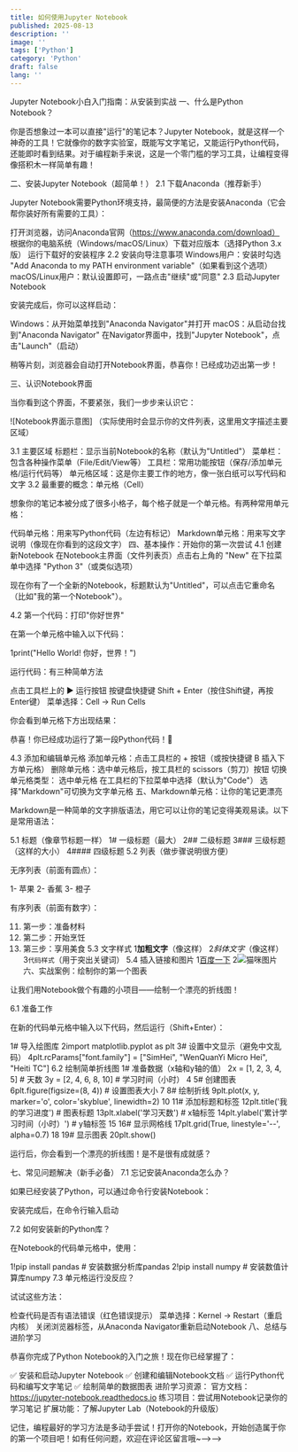 ```yaml
---
title: 如何使用Jupyter Notebook
published: 2025-08-13
description: ''
image: ''
tags: ['Python']
category: 'Python'
draft: false 
lang: ''
---
```

Jupyter Notebook小白入门指南：从安装到实战
一、什么是Python Notebook？

你是否想象过一本可以直接"运行"的笔记本？Jupyter Notebook，就是这样一个神奇的工具！它就像你的数字实验室，既能写文字笔记，又能运行Python代码，还能即时看到结果。对于编程新手来说，这是一个零门槛的学习工具，让编程变得像搭积木一样简单有趣！

二、安装Jupyter Notebook（超简单！）
2.1 下载Anaconda（推荐新手）

Jupyter Notebook需要Python环境支持，最简便的方法是安装Anaconda（它会帮你装好所有需要的工具）：

打开浏览器，访问Anaconda官网（https://www.anaconda.com/download）
根据你的电脑系统（Windows/macOS/Linux）下载对应版本（选择Python 3.x版）
运行下载好的安装程序
2.2 安装向导注意事项
Windows用户：安装时勾选 "Add Anaconda to my PATH environment variable"（如果看到这个选项）
macOS/Linux用户：默认设置即可，一路点击"继续"或"同意"
2.3 启动Jupyter Notebook

安装完成后，你可以这样启动：

Windows：从开始菜单找到"Anaconda Navigator"并打开
macOS：从启动台找到"Anaconda Navigator"
在Navigator界面中，找到"Jupyter Notebook"，点击"Launch"（启动）

稍等片刻，浏览器会自动打开Notebook界面，恭喜你！已经成功迈出第一步！

三、认识Notebook界面

当你看到这个界面，不要紧张，我们一步步来认识它：

![Notebook界面示意图]
（实际使用时会显示你的文件列表，这里用文字描述主要区域）

3.1 主要区域
标题栏：显示当前Notebook的名称（默认为"Untitled"）
菜单栏：包含各种操作菜单（File/Edit/View等）
工具栏：常用功能按钮（保存/添加单元格/运行代码等）
单元格区域：这是你主要工作的地方，像一张白纸可以写代码和文字
3.2 最重要的概念：单元格（Cell）

想象你的笔记本被分成了很多小格子，每个格子就是一个单元格。有两种常用单元格：

代码单元格：用来写Python代码（左边有标记）
Markdown单元格：用来写文字说明（像现在你看到的这段文字）
四、基本操作：开始你的第一次尝试
4.1 创建新Notebook
在Notebook主界面（文件列表页）点击右上角的 "New"
在下拉菜单中选择 "Python 3"（或类似选项）

现在你有了一个全新的Notebook，标题默认为"Untitled"，可以点击它重命名（比如"我的第一个Notebook"）。

4.2 第一个代码：打印"你好世界"

在第一个单元格中输入以下代码：

1print("Hello World! 你好，世界！")

运行代码：有三种简单方法

点击工具栏上的 ▶️ 运行按钮
按键盘快捷键 Shift + Enter（按住Shift键，再按Enter键）
菜单选择：Cell → Run Cells

你会看到单元格下方出现结果：

恭喜！你已经成功运行了第一段Python代码！🎉

4.3 添加和编辑单元格
添加单元格：点击工具栏的 + 按钮（或按快捷键 B 插入下方单元格）
删除单元格：选中单元格后，按工具栏的 scissors（剪刀）按钮
切换单元格类型：
选中单元格
在工具栏的下拉菜单中选择（默认为"Code"）
选择"Markdown"可切换为文字单元格
五、Markdown单元格：让你的笔记更漂亮

Markdown是一种简单的文字排版语法，用它可以让你的笔记变得美观易读。以下是常用语法：

5.1 标题（像章节标题一样）
1# 一级标题（最大）
2## 二级标题
3### 三级标题（这样的大小）
4#### 四级标题
5.2 列表（做步骤说明很方便）

无序列表（前面有圆点）：

1- 苹果
2- 香蕉
3- 橙子

有序列表（前面有数字）：

11. 第一步：准备材料
22. 第二步：开始烹饪
33. 第三步：享用美食
5.3 文字样式
1**加粗文字**（像这样）
2*斜体文字*（像这样）
3`代码样式`（用于突出关键词）
5.4 插入链接和图片
1[百度一下](https://www.baidu.com)  <!-- 链接 -->
2![猫咪图片](https://example.com/cat.jpg)  <!-- 图片 -->
六、实战案例：绘制你的第一个图表

让我们用Notebook做个有趣的小项目——绘制一个漂亮的折线图！

6.1 准备工作

在新的代码单元格中输入以下代码，然后运行（Shift+Enter）：

1# 导入绘图库
2import matplotlib.pyplot as plt
3# 设置中文显示（避免中文乱码）
4plt.rcParams["font.family"] = ["SimHei", "WenQuanYi Micro Hei", "Heiti TC"]
6.2 绘制简单折线图
1# 准备数据（x轴和y轴的值）
2x = [1, 2, 3, 4, 5]  # 天数
3y = [2, 4, 6, 8, 10]  # 学习时间（小时）
4
5# 创建图表
6plt.figure(figsize=(8, 4))  # 设置图表大小
7
8# 绘制折线
9plt.plot(x, y, marker='o', color='skyblue', linewidth=2)
10
11# 添加标题和标签
12plt.title('我的学习进度')  # 图表标题
13plt.xlabel('学习天数')      # x轴标签
14plt.ylabel('累计学习时间（小时）')  # y轴标签
15
16# 显示网格线
17plt.grid(True, linestyle='--', alpha=0.7)
18
19# 显示图表
20plt.show()

运行后，你会看到一个漂亮的折线图！是不是很有成就感？

七、常见问题解决（新手必备）
7.1 忘记安装Anaconda怎么办？

如果已经安装了Python，可以通过命令行安装Notebook：

安装完成后，在命令行输入启动

7.2 如何安装新的Python库？

在Notebook的代码单元格中，使用：

1!pip install pandas  # 安装数据分析库pandas
2!pip install numpy   # 安装数值计算库numpy
7.3 单元格运行没反应？

试试这些方法：

检查代码是否有语法错误（红色错误提示）
菜单选择：Kernel → Restart（重启内核）
关闭浏览器标签，从Anaconda Navigator重新启动Notebook
八、总结与进阶学习

恭喜你完成了Python Notebook的入门之旅！现在你已经掌握了：

✅ 安装和启动Jupyter Notebook
✅ 创建和编辑Notebook文档
✅ 运行Python代码和编写文字笔记
✅ 绘制简单的数据图表
进阶学习资源：
官方文档：https://jupyter-notebook.readthedocs.io
练习项目：尝试用Notebook记录你的学习笔记
扩展功能：了解Jupyter Lab（Notebook的升级版）

记住，编程最好的学习方法是多动手尝试！打开你的Notebook，开始创造属于你的第一个项目吧！如有任何问题，欢迎在评论区留言哦~-->-->